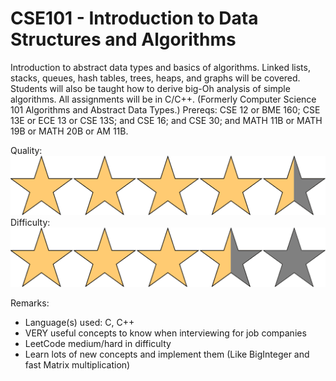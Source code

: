 # CSE101 - Introduction to Data Structures and Algorithms

Introduction to abstract data types and basics of algorithms. Linked lists, stacks, queues, hash tables, trees, heaps, and graphs will be covered. Students will also be taught how to derive big-Oh analysis of simple algorithms. All assignments will be in C/C++. (Formerly Computer Science 101 Algorithms and Abstract Data Types.) Prereqs: CSE 12 or BME 160; CSE 13E or ECE 13 or CSE 13S; and CSE 16; and CSE 30; and MATH 11B or MATH 19B or MATH 20B or AM 11B.

Quality: ![](../Media/4_5star.png)
Difficulty: ![](../Media/3_5star.png)

Remarks:

- Language(s) used: C, C++
- VERY useful concepts to know when interviewing for job companies
- LeetCode medium/hard in difficulty
- Learn lots of new concepts and implement them (Like BigInteger and fast Matrix multiplication)